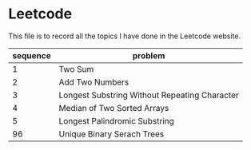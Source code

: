 # Leetcode
This file is to record all the topics I have done in the Leetcode website.

sequence | problem
-------- | -------
1        | Two Sum
2        | Add Two Numbers
3        | Longest Substring Without Repeating Character
4        | Median of Two Sorted Arrays
5        | Longest Palindromic Substring
96       | Unique Binary Serach Trees
